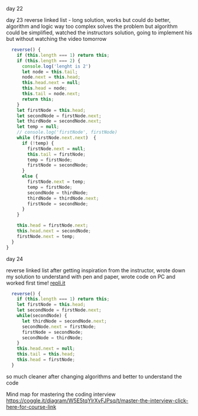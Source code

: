 day 22

day 23
reverse linked list - long solution, works but could do better, algorithm and logic way too complex
solves the problem but algorithm could be simplified, watched the instructors solution, going to implement his but without watching the video tomorrow

```javascript
  reverse() {
    if (this.length === 1) return this;
    if (this.length === 2) {
      console.log('lenght is 2')
      let node = this.tail;
      node.next = this.head;
      this.head.next = null;
      this.head = node;
      this.tail = node.next;
      return this;
    }
    let firstNode = this.head;
    let secondNode = firstNode.next;
    let thirdNode = secondNode.next;
    let temp = null;
    // console.log('firstNode', firstNode)
    while (firstNode.next.next)  {
      if (!temp) {
        firstNode.next = null;
        this.tail = firstNode;
        temp = firstNode;
        firstNode = secondNode;
      }
      else {
        firstNode.next = temp;
        temp = firstNode;
        secondNode = thirdNode;
        thirdNode = thirdNode.next;
        firstNode = secondNode;
      }
    }

    this.head = firstNode.next;
    this.head.next = secondNode;
    firstNode.next = temp;
  }
}
```

day 24

reverse linked list
after getting inspiration from the instructor, wrote down my solution to understand with pen and paper, wrote code on PC and worked first time!
[repli.it](https://repl.it/@EOjeah/MatureFrenchComputationalscience#index.js)

```javascript
  reverse() {
    if (this.length === 1) return this;
    let firstNode = this.head;
    let secondNode = firstNode.next;
    while(secondNode) {
      let thirdNode = secondNode.next;
      secondNode.next = firstNode;
      firstNode = secondNode;
      secondNode = thirdNode;
    }
    this.head.next = null;
    this.tail = this.head;
    this.head = firstNode;
  }
```

so much cleaner after changing algorithms and better to understand the code

Mind map for mastering the coding interview https://coggle.it/diagram/W5E5tqYlrXvFJPsq/t/master-the-interview-click-here-for-course-link
